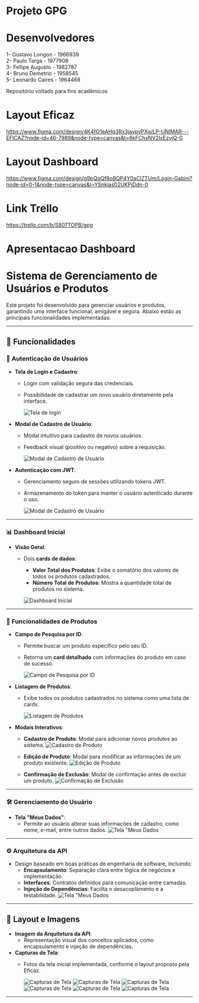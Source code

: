 # Projeto GPG
# Desenvolvedores #
1- Gustavo Longon - 1966939<br>
2- Paulo Targa - 1977908<br>
3- Fellipe Augusto - 1982787<br>
4- Bruno Demetrio - 1958545<br>
5- Leonardo Caires - 1964468<br>

Repositório voltado para fins acadêmicos 

# Layout Eficaz #
https://www.figma.com/design/4K4fO1eAHq3Rx3jaypyPXg/LP-UNIMAR---EFICAZ?node-id=46-7989&node-type=canvas&t=6kFChxNV2IxEzyjQ-0

# Layout Dashboard #

https://www.figma.com/design/g9pQqQf8oBQP4Y0aClZTUm/Login-Gabini?node-id=0-1&node-type=canvas&t=YSnkjas02UKPjDdn-0

# Link Trello #
https://trello.com/b/S807TOPB/gpg


# Apresentacao Dashboard #

# Sistema de Gerenciamento de Usuários e Produtos

Este projeto foi desenvolvido para gerenciar usuários e produtos, garantindo uma interface funcional, amigável e segura. Abaixo estão as principais funcionalidades implementadas:

---

## 🚀 Funcionalidades

### 🔑 **Autenticação de Usuários**
- **Tela de Login e Cadastro**: 
  - Login com validação segura das credenciais.
  - Possibilidade de cadastrar um novo usuário diretamente pela interface.

    ![Tela de login](readme/01.jpg) 

- **Modal de Cadastro de Usuário**:
  - Modal intuitivo para cadastro de novos usuários.
  - Feedback visual (positivo ou negativo) sobre a requisição.

    ![Modal de Cadastro de Usuário](readme/02.jpg) 

- **Autenticação com JWT**:
  - Gerenciamento seguro de sessões utilizando tokens JWT.
  - Armazenamento do token para manter o usuário autenticado durante o uso.

    ![Modal de Cadastro de Usuário](readme/03.jpg) 

---

### 📊 **Dashboard Inicial**
- **Visão Geral**:
  - Dois **cards de dados**:
    - **Valor Total dos Produtos**: Exibe o somatório dos valores de todos os produtos cadastrados.
    - **Número Total de Produtos**: Mostra a quantidade total de produtos no sistema.

    ![Dashboard Inicial](readme/04.jpg) 


---

### 🔎 **Funcionalidades de Produtos**
- **Campo de Pesquisa por ID**:
  - Permite buscar um produto específico pelo seu ID.
  - Retorna um **card detalhado** com informações do produto em caso de sucesso.

    ![Campo de Pesquisa por ID](readme/05.jpg) 

- **Listagem de Produtos**:
  - Exibe todos os produtos cadastrados no sistema como uma lista de cards.

    ![Listagem de Produtos](readme/06.jpg) 

- **Modais Interativos**:
  - **Cadastro de Produto**: Modal para adicionar novos produtos ao sistema.
    ![Cadastro de Produto](readme/07.jpg) 

  - **Edição de Produto**: Modal para modificar as informações de um produto existente.
    ![Edição de Produto](readme/08.jpg) 

  - **Confirmação de Exclusão**: Modal de confirmação antes de excluir um produto.
    ![Confirmação de Exclusão](readme/09.jpg) 

---

### 🛠️ **Gerenciamento do Usuário**
- **Tela "Meus Dados"**:
  - Permite ao usuário alterar suas informações de cadastro, como nome, e-mail, entre outros dados.
    ![Tela "Meus Dados](readme/10.jpg) 
---

### ⚙️ **Arquitetura da API**
- Design baseado em boas práticas de engenharia de software, incluindo:
  - **Encapsulamento**: Separação clara entre lógica de negócios e implementação.
  - **Interfaces**: Contratos definidos para comunicação entre camadas.
  - **Injeção de Dependências**: Facilita o desacoplamento e a testabilidade.
    ![Tela "Meus Dados](readme/11.jpg) 


---

## 📸 Layout e Imagens

- **Imagem da Arquitetura da API**:
  - Representação visual dos conceitos aplicados, como encapsulamento e injeção de dependências.
- **Capturas de Tela**:
  - Fotos da tela inicial implementada, conforme o layout proposto pela Eficaz.

    ![Capturas de Tela](readme/12.jpg)
    ![Capturas de Tela](readme/13.jpg)
    ![Capturas de Tela](readme/14.jpg)
    ![Capturas de Tela](readme/15.jpg)
    ![Capturas de Tela](readme/16.jpg)
    ![Capturas de Tela](readme/17.jpg)




---



